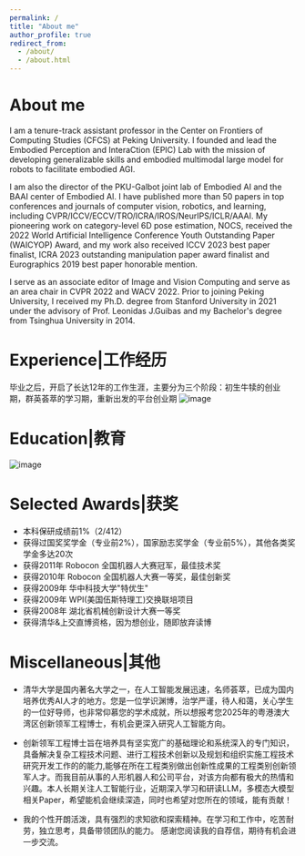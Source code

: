 ```yaml
---
permalink: /
title: "About me"
author_profile: true
redirect_from: 
  - /about/
  - /about.html
---
```


About me
======
I am a tenure-track assistant professor in the Center on Frontiers of Computing Studies (CFCS) at Peking University. I founded and lead the Embodied Perception and InteraCtion (EPIC) Lab with the mission of developing generalizable skills and embodied multimodal large model for robots to facilitate embodied AGI.

I am also the director of the PKU-Galbot joint lab of Embodied AI and the BAAI center of Embodied AI. I have published more than 50 papers in top conferences and journals of computer vision, robotics, and learning, including CVPR/ICCV/ECCV/TRO/ICRA/IROS/NeurIPS/ICLR/AAAI. My pioneering work on category-level 6D pose estimation, NOCS, received the 2022 World Artificial Intelligence Conference Youth Outstanding Paper (WAICYOP) Award, and my work also received ICCV 2023 best paper finalist, ICRA 2023 outstanding manipulation paper award finalist and Eurographics 2019 best paper honorable mention.

I serve as an associate editor of Image and Vision Computing and serve as an area chair in CVPR 2022 and WACV 2022. Prior to joining Peking University, I received my Ph.D. degree from Stanford University in 2021 under the advisory of Prof. Leonidas J.Guibas and my Bachelor's degree from Tsinghua University in 2014.

Experience|工作经历
======
毕业之后，开启了长达12年的工作生涯，主要分为三个阶段：初生牛犊的创业期，群英荟萃的学习期，重新出发的平台创业期
![image](https://github.com/user-attachments/assets/f5fc28ae-d0ca-4301-9778-ede0d690a903)


Education|教育
======
![image](https://github.com/user-attachments/assets/ae4b614b-6a05-4747-87a4-9e335e2e5038)


Selected Awards|获奖
======
- 本科保研成绩前1%（2/412）
- 获得过国奖奖学金（专业前2%），国家励志奖学金（专业前5%），其他各类奖学金多达20次
- 获得2011年 Robocon 全国机器人大赛冠军，最佳技术奖
- 获得2010年 Robocon 全国机器人大赛一等奖，最佳创新奖
- 获得2009年 华中科技大学"特优生"
- 获得2009年 WPI(美国伍斯特理工)交换联培项目
- 获得2008年 湖北省机械创新设计大赛一等奖
- 获得清华&上交直博资格，因为想创业，随即放弃读博

Miscellaneous|其他
======
- 清华大学是国内著名大学之一，在人工智能发展迅速，名师荟萃，已成为国内培养优秀AI人才的地方。您是一位学识渊博，治学严谨，待人和蔼，关心学生的一位好导师，也非常仰慕您的学术成就，所以想报考您2025年的粤港澳大湾区创新领军工程博士，有机会更深入研究人工智能方向。

- 创新领军工程博士旨在培养具有坚实宽广的基础理论和系统深入的专门知识，具备解决复杂工程技术问题、进行工程技术创新以及规划和组织实施工程技术研究开发工作的的能力,能够在所在工程类别做出创新性成果的工程类别创新领军人才。而我目前从事的人形机器人和公司平台，对该方向都有极大的热情和兴趣。本人长期关注人工智能行业，近期深入学习和研读LLM，多模态大模型相关Paper，希望能机会继续深造，同时也希望对您所在的领域，能有贡献！

- 我的个性开朗活泼，具有强烈的求知欲和探索精神。在学习和工作中，吃苦耐劳，独立思考，具备带领团队的能力。
感谢您阅读我的自荐信，期待有机会进一步交流。

